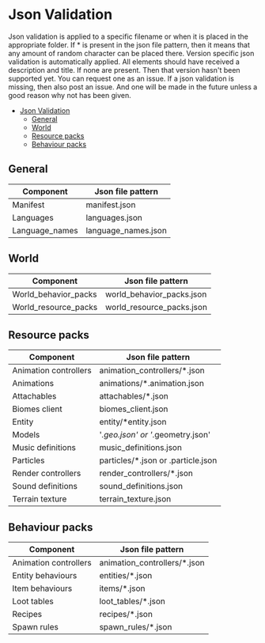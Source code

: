 # Json Validation

Json validation is applied to a specific filename or when it is placed in the appropriate folder. If * is present in the json file pattern, then it means that any amount of random character can be placed there. Version specific json validation is automatically applied.
All elements should have received a description and title. If none are present. Then that version hasn't been supported yet. You can request one as an issue.
If a json validation is missing, then also post an issue. And one will be made in the future unless a good reason why not has been given.

- [Json Validation](#json-validation)
  - [General](#general)
  - [World](#world)
  - [Resource packs](#resource-packs)
  - [Behaviour packs](#behaviour-packs)

## General

|Component  |Json file pattern  |
|-----------|-------------------|
|Manifest   |manifest.json |
|Languages   |languages.json |
|Language_names   |language_names.json |

## World

|Component  |Json file pattern  |
|-----------|-------------------|
|World_behavior_packs   |world_behavior_packs.json |
|World_resource_packs   |world_resource_packs.json  |

## Resource packs

|Component  |Json file pattern  |
|-----------|-------------------|
|Animation controllers   |animation_controllers/*.json |
|Animations   |animations/*.animation.json  |
|Attachables   |attachables/*.json  |
|Biomes client   |biomes_client.json  |
|Entity   |entity/*entity.json  |
|Models   |'*.geo.json' or '*.geometry.json' |
|Music definitions   |music_definitions.json  |
|Particles   |particles/*.json or .particle.json |
|Render controllers   |render_controllers/*.json  |
|Sound definitions   |sound_definitions.json  |
|Terrain texture   |terrain_texture.json  |

## Behaviour packs

|Component  |Json file pattern  |
|-----------|-------------------|
|Animation controllers   |animation_controllers/*.json |
|Entity behaviours |entities/*.json|
|Item behaviours |items/*.json|
|Loot tables |loot_tables/*.json|
|Recipes |recipes/*.json|
|Spawn rules |spawn_rules/*.json|